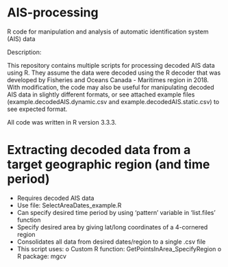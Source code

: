 # AIS-processing
R code for manipulation and analysis of automatic identification system (AIS) data

Description:

This repository contains multiple scripts for processing decoded AIS data using R. They assume the data were decoded using the R decoder that was developed by Fisheries and Oceans Canada - Maritimes region in 2018. With modification, the code may also be useful for manipulating decoded AIS data in slightly different formats, or see attached example files (example.decodedAIS.dynamic.csv and example.decodedAIS.static.csv) to see expected format.

All code was written in R version 3.3.3.

# Extracting decoded data from a target geographic region (and time period)
-	Requires decoded AIS data
-	Use file: SelectAreaDates_example.R
-	Can specify desired time period by using ‘pattern’ variable in ‘list.files’ function
-	Specify desired area by giving lat/long coordinates of a 4-cornered region
-	Consolidates all data from desired dates/region to a single .csv file
-	This script uses: 
    o	Custom R function: GetPointsInArea_SpecifyRegion
    o	R package: mgcv


